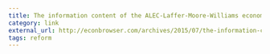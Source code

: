```yaml
---
title: The information content of the ALEC-Laffer-Moore-Williams economic outlook ranking
category: link
external_url: http://econbrowser.com/archives/2015/07/the-information-content-of-the-alec-laffer-moore-williams-economic-outlook-ranking
tags: reform
---
```


